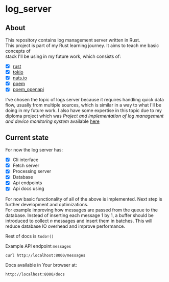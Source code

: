 # log_server

## About

This repository contains log management server written in Rust.\
This project is part of my Rust learning journey. It aims to teach me basic concepts of\
stack I'll be using in my future work, which consists of:
* [x] [rust](https://doc.rust-lang.org/book/)
* [x] [tokio](https://docs.rs/tokio/latest/tokio/)
* [x] [nats.io](https://nats.io)
* [x] [poem](https://docs.rs/poem/latest/poem/)
* [x] [poem_openapi](https://docs.rs/poem-openapi/latest/poem_openapi/)

I've chosen the topic of logs server because it requires handling quick data flow, usually from multiple sources, which is similar in a way to what I'll be doing in my future work. I also have some expertise in this topic due to my diploma project which was *Project and implementation of log management and device monitoring system* available [here](https://github.com/koloiyolo/engineering_thesis_django)

## Current state

For now the log server has:
* [x] Cli interface
* [x] Fetch server
* [x] Processing server
* [x] Database
* [x] Api endpoints
* [x] Api docs using

For now basic functionality of all of the above is implemented. Next step is further development and optimizations.\
For example improving how messages are passed from the queue to the database. Instead of inserting each message 1 by 1, a buffer should be introduced to collect *n* messages and insert them in batches. This will reduce database IO overhead and improve performance.

Rest of docs is `todo!()`

Example API endpoint `messages`
```bash
curl http://localhost:8000/messages
```

Docs available in Your browser at:
```
http://localhost:8000/docs
```
